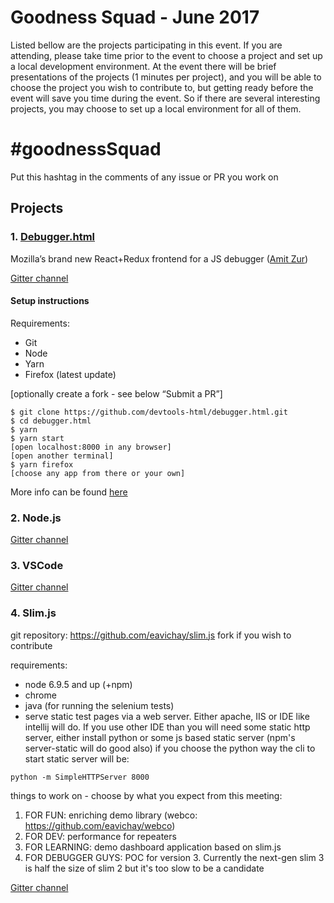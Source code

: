 # Goodness Squad - June 2017
Listed bellow are the projects participating in this event.
If you are attending, please take time prior to the event to choose a project and set up a local development environment.
At the event there will be brief presentations of the projects (1 minutes per project), and you will be able to choose the project you wish to contribute to,
but getting ready before the event will save you time during the event. So if there are several interesting projects, you may choose to set up a local environment
for all of them.

# #goodnessSquad
Put this hashtag in the comments of any issue or PR you work on

## Projects

### 1. [Debugger.html](https://github.com/devtools-html/debugger.html)
Mozilla’s brand new React+Redux frontend for a JS debugger ([Amit Zur](https://github.com/amitzur))

[Gitter channel](https://gitter.im/goodness-squad/debugger.html)

#### Setup instructions
Requirements:
- Git
- Node
- Yarn
- Firefox (latest update)

[optionally create a fork - see below “Submit a PR”]
```
$ git clone https://github.com/devtools-html/debugger.html.git
$ cd debugger.html
$ yarn
$ yarn start
[open localhost:8000 in any browser]
[open another terminal]
$ yarn firefox
[choose any app from there or your own]
```

More info can be found [here](https://github.com/devtools-html/debugger.html/blob/master/CONTRIBUTING.md)


### 2. Node.js

[Gitter channel](https://gitter.im/goodness-squad/node.js)


### 3. VSCode

[Gitter channel](https://gitter.im/goodness-squad/vscode)


### 4. Slim.js 

git repository: https://github.com/eavichay/slim.js
fork if you wish to contribute

requirements:
- node 6.9.5 and up (+npm)
- chrome
- java (for running the selenium tests)
- serve static test pages via a web server. Either apache, IIS or IDE like intellij will do. If you use other IDE than you will need some static http server, either install python or some js based static server (npm's server-static will do good also)
if you choose the python way the cli to start static server will be:
```
python -m SimpleHTTPServer 8000
```

things to work on - choose by what you expect from this meeting:
1. FOR FUN: enriching demo library (webco: https://github.com/eavichay/webco)
2. FOR DEV: performance for repeaters
3. FOR LEARNING: demo dashboard application based on slim.js
4. FOR DEBUGGER GUYS: POC for version 3. Currently the next-gen slim 3 is half the size of slim 2 but it's too slow to be a candidate

[Gitter channel](https://gitter.im/goodness-squad/slim.js)
